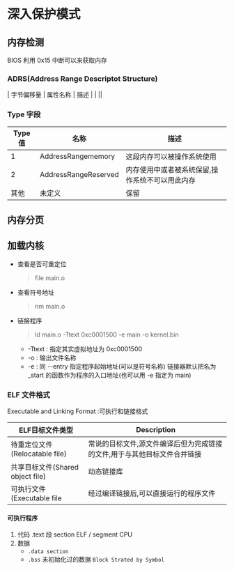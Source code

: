 # 深入保护模式

## 内存检测

BIOS 利用 0x15 中断可以来获取内存


### ADRS(Address Range Descriptot Structure)

| 字节偏移量 | 属性名称 | 描述 |
| 
||

### Type 字段

|Type 值|名称|描述|
|----|----|-----------|
| 1 | AddressRangememory | 这段内存可以被操作系统使用 |
| 2 | AddressRangeReserved | 内存使用中或者被系统保留,操作系统不可以用此内存|
| 其他 | 未定义 | 保留 |



## 内存分页

## 加载内核

- 查看是否可重定位
    >file main.o 

- 查看符号地址
    > nm main.o
- 链接程序
    > ld main.o -Ttext 0xc0001500 -e main -o kernel.bin 
    - -Ttext : 指定其实虚拟地址为 0xc0001500
    - -o : 输出文件名称
    - -e : 同 --entry 指定程序起始地址(可以是符号名称)
链接器默认把名为 _start 的函数作为程序的入口地址(也可以用 -e 指定为 main)

### ELF 文件格式

Executable and Linking Format :可执行和链接格式

|ELF目标文件类型|Description|
|----|----|
|待重定位文件(Relocatable file)|常说的目标文件,源文件编译后但为完成链接的文件,用于与其他目标文件合并链接|
|共享目标文件(Shared object file)|动态链接库|
|可执行文件(Executable file|经过编译链接后,可以直接运行的程序文件|


#### 可执行程序

1. 代码 .text 段 section ELF / segment CPU
2. 数据
    -  `.data section`
    - `.bss` 未初始化过的数据 `Block Strated by Symbol`


## 
